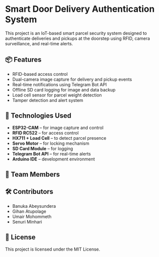 # Smart Door Delivery Authentication System

This project is an IoT-based smart parcel security system designed to authenticate deliveries and pickups at the doorstep using RFID, camera surveillance, and real-time alerts.

## 📦 Features
- RFID-based access control
- Dual-camera image capture for delivery and pickup events
- Real-time notifications using Telegram Bot API
- Offline SD card logging for image and data backup
- Load cell sensor for parcel weight detection
- Tamper detection and alert system

## 🔧 Technologies Used
- **ESP32-CAM** – for image capture and control
- **RFID RC522** – for access control
- **HX711 + Load Cell** – to detect parcel presence
- **Servo Motor** – for locking mechanism
- **SD Card Module** – for logging
- **Telegram Bot API** – for real-time alerts
- **Arduino IDE** – development environment

## 🧠 Team Members
<!--
Team Members:
- Banuka Abeysundera (Team Leader)
- Gihan Atupolage (Hardware Engineer)
- Umair Mohommeth (System Designer)
- Senuri Minhari (Software Engineer)
-->

## 🛠 Contributors
- Banuka Abeysundera
- Gihan Atupolage
- Umair Mohommeth
- Senuri Minhari

## 📄 License
This project is licensed under the MIT License.
